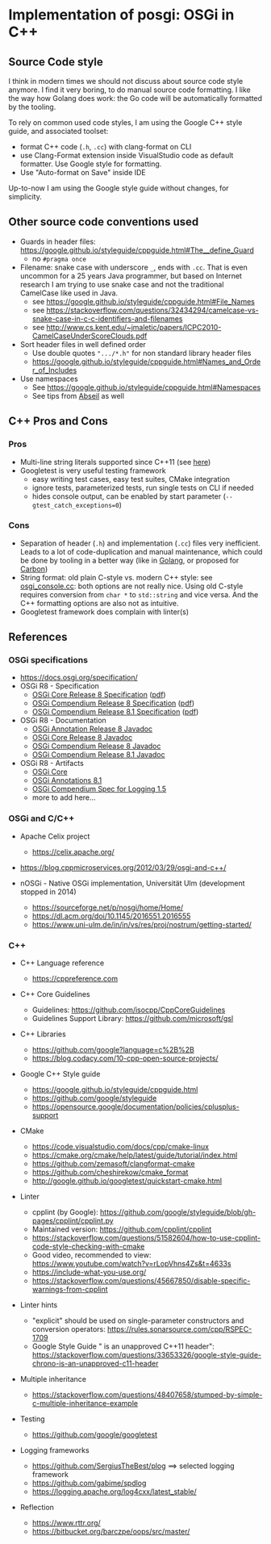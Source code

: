 # Implementation of posgi: OSGi in C++

## Source Code style

I think in modern times we should not discuss about source code style anymore. I find it very boring, to do manual source code formatting. I like the way how Golang does work: the Go code will be automatically formatted by the tooling.

To rely on common used code styles, I am using the Google C++ style guide, and associated toolset:

* format C++ code (`.h`, `.cc`) with clang-format on CLI
* use Clang-Format extension inside VisualStudio code as default formatter. Use Google style for formatting.
* Use "Auto-format on Save" inside IDE

Up-to-now I am using the Google style guide without changes, for simplicity.

## Other source code conventions used

* Guards in header files: <https://google.github.io/styleguide/cppguide.html#The__define_Guard>
  * no `#pragma once`
* Filename: snake case with underscore `_`, ends with `.cc`. That is even uncommon for a 25 years Java programmer, but based on Internet research I am trying to use snake case and not the traditional CamelCase like used in Java.
  * see <https://google.github.io/styleguide/cppguide.html#File_Names>
  * see <https://stackoverflow.com/questions/32434294/camelcase-vs-snake-case-in-c-c-identifiers-and-filenames>
  * see <http://www.cs.kent.edu/~jmaletic/papers/ICPC2010-CamelCaseUnderScoreClouds.pdf>
* Sort header files in well defined order
  * Use double quotes `".../*.h"` for non standard library header files
  * <https://google.github.io/styleguide/cppguide.html#Names_and_Order_of_Includes>
* Use namespaces
  * See <https://google.github.io/styleguide/cppguide.html#Namespaces>
  * See tips from [Abseil](https://abseil.io/tips/130) as well

## C++ Pros and Cons

### Pros

* Multi-line string literals supported since C++11 (see [here](https://en.cppreference.com/w/cpp/language/string_literal))
* Googletest is very useful testing framework
  * easy writing test cases, easy test suites, CMake integration
  * ignore tests, parameterized tests, run single tests on CLI if needed
  * hides console output, can be enabled by start parameter (`--gtest_catch_exceptions=0`)

### Cons

* Separation of header (`.h`) and implementation (`.cc`) files very inefficient. Leads to a lot of code-duplication and manual maintenance, which could be done by tooling in a better way (like in [Golang](https://go.dev/), or proposed for [Carbon](https://github.com/carbon-language/carbon-lang))
* String format: old plain C-style vs. modern C++ style: see [osgi_console.cc](../framework/osgi_console.cc): both options are not really nice. Using old C-style requires conversion from `char *` to `std::string` and vice versa. And the C++ formatting options are also not as intuitive.
* Googletest framework does complain with linter(s)

## References

### OSGi specifications

* <https://docs.osgi.org/specification/>
* OSGi R8 - Specification
  * [OSGi Core Release 8 Specification](https://docs.osgi.org/specification/osgi.core/8.0.0/) ([pdf](https://docs.osgi.org/download/r8/osgi.core-8.0.0.pdf))
  * [OSGi Compendium Release 8 Specification](https://docs.osgi.org/specification/osgi.cmpn/8.0.0/) ([pdf](https://docs.osgi.org/download/r8/osgi.cmpn-8.0.0.pdf))
  * [OSGi Compendium Release 8.1 Specification](https://docs.osgi.org/specification/osgi.cmpn/8.1.0/) ([pdf](https://docs.osgi.org/download/r8/osgi.cmpn-8.1.0.pdf))
* OSGi R8 - Documentation
  * [OSGi Annotation Release 8 Javadoc](https://docs.osgi.org/javadoc/osgi.annotation/8.1.0/)
  * [OSGi Core Release 8 Javadoc](https://docs.osgi.org/javadoc/osgi.core/8.0.0/)
  * [OSGi Compendium Release 8 Javadoc](https://docs.osgi.org/javadoc/osgi.cmpn/8.0.0/)
  * [OSGi Compendium Release 8.1 Javadoc](https://docs.osgi.org/javadoc/osgi.cmpn/8.1.0/)
* OSGi R8 - Artifacts
  * [OSGi Core](https://central.sonatype.com/artifact/org.osgi/osgi.core/8.0.0)
  * [OSGi Annotations 8.1](https://central.sonatype.com/artifact/org.osgi/osgi.annotation/8.1.0)
  * [OSGi Compendium Spec for Logging 1.5](https://central.sonatype.com/artifact/org.osgi/org.osgi.service.log/1.5.0)
  * more to add here...

### OSGi and C/C++

* Apache Celix project
  * <https://celix.apache.org/>

* <https://blog.cppmicroservices.org/2012/03/29/osgi-and-c++/>

* nOSGi - Native OSGi implementation, Universität Ulm (development stopped in 2014)
  * <https://sourceforge.net/p/nosgi/home/Home/>
  * <https://dl.acm.org/doi/10.1145/2016551.2016555>
  * <https://www.uni-ulm.de/in/in/vs/res/proj/nostrum/getting-started/>

### C++

* C++ Language reference
  * <https://cppreference.com>

* C++ Core Guidelines
  * Guidelines: <https://github.com/isocpp/CppCoreGuidelines>
  * Guidelines Support Library: <https://github.com/microsoft/gsl>

* C++ Libraries
  * <https://github.com/google?language=c%2B%2B>
  * <https://blog.codacy.com/10-cpp-open-source-projects/>

* Google C++ Style guide
  * <https://google.github.io/styleguide/cppguide.html>
  * <https://github.com/google/styleguide>
  * <https://opensource.google/documentation/policies/cplusplus-support>

* CMake
  * <https://code.visualstudio.com/docs/cpp/cmake-linux>
  * <https://cmake.org/cmake/help/latest/guide/tutorial/index.html>
  * <https://github.com/zemasoft/clangformat-cmake>
  * <https://github.com/cheshirekow/cmake_format>
  * <http://google.github.io/googletest/quickstart-cmake.html>

* Linter
  * cpplint (by Google): <https://github.com/google/styleguide/blob/gh-pages/cpplint/cpplint.py>
  * Maintained version: <https://github.com/cpplint/cpplint>
  * <https://stackoverflow.com/questions/51582604/how-to-use-cpplint-code-style-checking-with-cmake>
  * Good video, recommended to view: <https://www.youtube.com/watch?v=rLopVhns4Zs&t=4633s>
  * <https://include-what-you-use.org/>
  * <https://stackoverflow.com/questions/45667850/disable-specific-warnings-from-cpplint>

* Linter hints
  * "explicit" should be used on single-parameter constructors and conversion operators: <https://rules.sonarsource.com/cpp/RSPEC-1709>
  * Google Style Guide "<chrono> is an unapproved C++11 header": <https://stackoverflow.com/questions/33653326/google-style-guide-chrono-is-an-unapproved-c11-header>

* Multiple inheritance
  * <https://stackoverflow.com/questions/48407658/stumped-by-simple-c-multiple-inheritance-example>

* Testing
  * <https://github.com/google/googletest>

* Logging frameworks
  * <https://github.com/SergiusTheBest/plog> ==> selected logging framework
  * <https://github.com/gabime/spdlog>
  * <https://logging.apache.org/log4cxx/latest_stable/>

* Reflection
  * <https://www.rttr.org/>
  * <https://bitbucket.org/barczpe/oops/src/master/>
